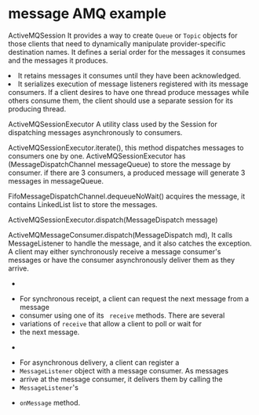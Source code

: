 # message AMQ example
ActiveMQSession 
It provides a way to create <CODE>Queue</CODE> or <CODE>Topic</CODE> objects for those clients that need to dynamically manipulate provider-specific destination names.
It defines a serial order for the messages it consumes and the messages it produces.
 <LI>It retains messages it consumes until they have been acknowledged.
 <LI>It serializes execution of message listeners registered with its message consumers.
 If a client desires to have one thread produce messages while others consume them, the client should use a separate session for its producing thread.
  
 ActiveMQSessionExecutor
 A utility class used by the Session for dispatching messages asynchronously to consumers.
 
 ActiveMQSessionExecutor.iterate(), this method dispatches messages to consumers one by one.
 ActiveMQSessionExecutor has (MessageDispatchChannel messageQueue) to store the message by consumer. if there are 3 consumers, a produced message will generate 3 messages in messageQueue.
 
 FifoMessageDispatchChannel.dequeueNoWait() acquires the message, it contains LinkedList<MessageDispatch> list to store the messages.
 
 ActiveMQSessionExecutor.dispatch(MessageDispatch message)
 
 
 ActiveMQMessageConsumer.dispatch(MessageDispatch md), 
 It calls MessageListener to handle the message, and it also catches the exception.
 A client may either synchronously receive a message consumer's messages or have the consumer asynchronously deliver them as they arrive.
  * <P>
  * For synchronous receipt, a client can request the next message from a message
  * consumer using one of its <CODE> receive</CODE> methods. There are several
  * variations of <CODE>receive</CODE> that allow a client to poll or wait for
  * the next message.
  * <P>
  * For asynchronous delivery, a client can register a
  * <CODE>MessageListener</CODE> object with a message consumer. As messages
  * arrive at the message consumer, it delivers them by calling the
  * <CODE>MessageListener</CODE>'s<CODE>
  * onMessage</CODE> method.